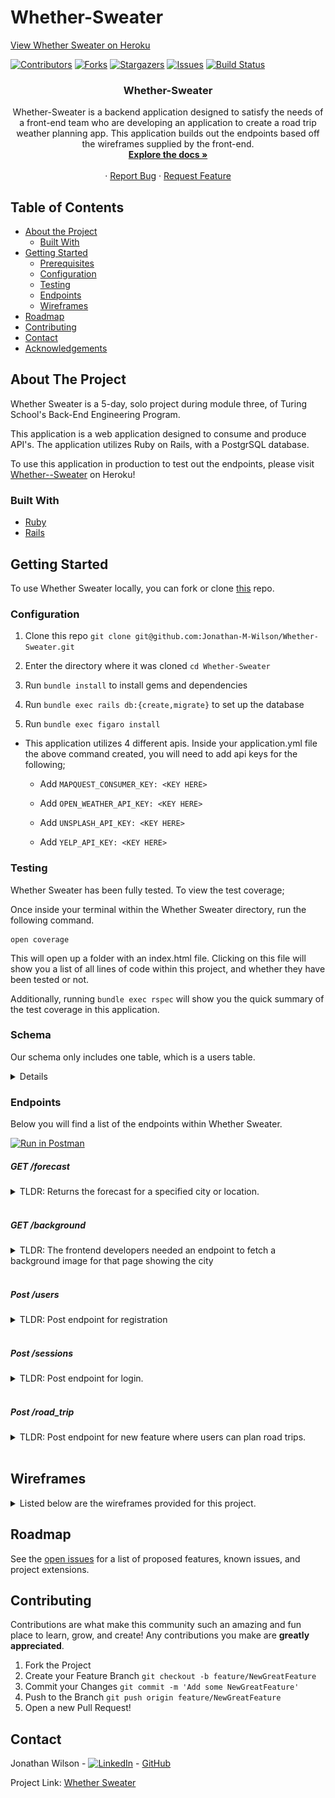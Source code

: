 # Whether-Sweater
[View Whether Sweater on Heroku](https://whether--sweater.herokuapp.com/api/v1)

<!-- PROJECT SHIELDS -->
[![Contributors][contributors-shield]][contributors-url]
[![Forks][forks-shield]][forks-url]
[![Stargazers][stars-shield]][stars-url]
[![Issues][issues-shield]][issues-url]
[![Build Status](https://travis-ci.com/travis-ci/travis-web.svg?branch=master)](https://travis-ci.com/github/Jonathan-M-Wilson/Whether-Sweater)

  <h3 align="center">Whether-Sweater</h3>

  <p align="center">
    Whether-Sweater is a backend application designed to satisfy the needs of a front-end team who are developing an application to create a road trip weather planning app. This application builds out the endpoints based off the wireframes supplied by the front-end.
    <br />
    <a href="https://github.com/Jonathan-M-Wilson/Whether-Sweater"><strong>Explore the docs »</strong></a>
    <br />
    <br />
    <!-- for adding a demo video
    <a href="Add our video link here">View Demo</a>  · -->
    ·
    <a href="https://github.com/Jonathan-M-Wilson/Whether-Sweater/issues">Report Bug</a>
    ·
    <a href="https://github.com/Jonathan-M-Wilson/Whether-Sweater/issues">Request Feature</a>
  </p>
</p>




<!-- TABLE OF CONTENTS -->
## Table of Contents

* [About the Project](#about-the-project)
  * [Built With](#built-with)
* [Getting Started](#getting-started)
  * [Prerequisites](#prerequisites)
  * [Configuration](#configuration)
  * [Testing](#testing)
  * [Endpoints](#endpoints)
  * [Wireframes](#wireframes)
* [Roadmap](#roadmap)
* [Contributing](#contributing)
* [Contact](#contact)
* [Acknowledgements](#acknowledgements)


<!-- ABOUT THE PROJECT -->
## About The Project

Whether Sweater is a 5-day, solo project during module three, of Turing School's Back-End Engineering Program.

This application is a web application designed to consume and produce API's. The application utilizes Ruby on Rails, with a PostgrSQL database.

To use this application in production to test out the endpoints, please visit [Whether--Sweater](https://whether--sweater.herokuapp.com/api/v1) on Heroku!

### Built With

* [Ruby](https://github.com/ruby/ruby)
* [Rails](https://github.com/rails/rails)

<!-- GETTING STARTED -->
## Getting Started

To use Whether Sweater locally, you can fork or clone [this](https://github.com/Jonathan-M-Wilson/Whether-Sweater) repo.


### Configuration

1. Clone this repo `git clone git@github.com:Jonathan-M-Wilson/Whether-Sweater.git`

2. Enter the directory where it was cloned `cd Whether-Sweater`

3. Run `bundle install` to install gems and dependencies

4. Run `bundle exec rails db:{create,migrate}` to set up the database

5. Run `bundle exec figaro install`
- This application utilizes 4 different apis. Inside your application.yml file the above command created, you will need to add api keys for the following;

  * Add `MAPQUEST_CONSUMER_KEY: <KEY HERE>`

  * Add `OPEN_WEATHER_API_KEY: <KEY HERE>`

  * Add `UNSPLASH_API_KEY: <KEY HERE>`

  * Add `YELP_API_KEY: <KEY HERE>`


### Testing

Whether Sweater has been fully tested. To view the test coverage;

Once inside your terminal within the Whether Sweater directory, run the following command.
```
open coverage
```

This will open up a folder with an index.html file. Clicking on this file will show you a list of all lines of code within this project, and whether they have been tested or not.

Additionally, running ```bundle exec rspec``` will show you the quick summary of the test coverage in this application.


### Schema
Our schema only includes one table, which is a users table.

<details>
<img src="app/assets/wireframes/schema.png" width="500"/><br /><br />
</details>



### Endpoints
Below you will find a list of the endpoints within Whether Sweater.

[![Run in Postman](https://run.pstmn.io/button.svg)](https://app.getpostman.com/run-collection/f56ae596c9bcd1b393a8)

##### GET /forecast
<details>

<summary>
TLDR: Returns the forecast for a specified city or location.
</summary><br />

The /forecast endpoint takes the query city or location and sends it to the MapQuest Geocoding service, where the latitude and longitude are retrieved to then be used in the OpenWeather service. Returns Current Weather, an array of the next 5 days of daily weather, and an array of the next 8 hours of hourly weather.

Example Request: ```GET /api/v1/forecast?location=kenai,ak```


Response:
<details>

```
{
    "data": {
        "id": null,
        "type": "forecast",
        "attributes": {
            "location": "'kenai,ak'",
            "current_weather": {
                "datetime": "2021-01-19 21:01:27 UTC",
                "sunrise": "2021-01-19 18:49:03 UTC",
                "sunset": "2021-01-20 01:42:16 UTC",
                "temperature": 29.34,
                "feels_like": 14.81,
                "humidity": 74,
                "uvi": 0.22,
                "visibility": 10000,
                "conditions": "clear sky",
                "icon": "http://openweathermap.org/img/wn/01d@2x.png"
            },
            "daily_weather": [
                {
                    "date": "2021-01-20",
                    "sunrise": "2021-01-20 18:47:09+00:00",
                    "sunset": "2021-01-21 01:44:46+00:00",
                    "max_temp": 27.57,
                    "min_temp": 24.4,
                    "conditions": "overcast clouds",
                    "icon": "http://openweathermap.org/img/wn/04d@2x.png"
                },
                {
                    "date": "2021-01-21",
                    "sunrise": "2021-01-21 18:45:11+00:00",
                    "sunset": "2021-01-22 01:47:18+00:00",
                    "max_temp": 28.29,
                    "min_temp": 23.86,
                    "conditions": "overcast clouds",
                    "icon": "http://openweathermap.org/img/wn/04d@2x.png"
                },
                {
                    "date": "2021-01-22",
                    "sunrise": "2021-01-22 18:43:11+00:00",
                    "sunset": "2021-01-23 01:49:51+00:00",
                    "max_temp": 29.17,
                    "min_temp": 26.58,
                    "conditions": "overcast clouds",
                    "icon": "http://openweathermap.org/img/wn/04d@2x.png"
                },
                {
                    "date": "2021-01-23",
                    "sunrise": "2021-01-23 18:41:07+00:00",
                    "sunset": "2021-01-24 01:52:26+00:00",
                    "max_temp": 30.02,
                    "min_temp": 28.2,
                    "conditions": "snow",
                    "icon": "http://openweathermap.org/img/wn/13d@2x.png"
                },
                {
                    "date": "2021-01-24",
                    "sunrise": "2021-01-24 18:39:01+00:00",
                    "sunset": "2021-01-25 01:55:03+00:00",
                    "max_temp": 28,
                    "min_temp": 20.21,
                    "conditions": "scattered clouds",
                    "icon": "http://openweathermap.org/img/wn/03d@2x.png"
                }
            ],
            "hourly_weather": [
                {
                    "time": "22:00:00",
                    "temperature": 28.44,
                    "wind_speed": "13.71 mph",
                    "wind_direction": "S",
                    "conditions": "clear sky",
                    "icon": "http://openweathermap.org/img/wn/01d@2x.png"
                },
                {
                    "time": "23:00:00",
                    "temperature": 28.2,
                    "wind_speed": "11.63 mph",
                    "wind_direction": "S",
                    "conditions": "clear sky",
                    "icon": "http://openweathermap.org/img/wn/01d@2x.png"
                },
                {
                    "time": "00:00:00",
                    "temperature": 27.88,
                    "wind_speed": "8.55 mph",
                    "wind_direction": "S",
                    "conditions": "clear sky",
                    "icon": "http://openweathermap.org/img/wn/01d@2x.png"
                },
                {
                    "time": "01:00:00",
                    "temperature": 26.6,
                    "wind_speed": "5.7 mph",
                    "wind_direction": "SSW",
                    "conditions": "broken clouds",
                    "icon": "http://openweathermap.org/img/wn/04d@2x.png"
                },
                {
                    "time": "02:00:00",
                    "temperature": 25.5,
                    "wind_speed": "3.22 mph",
                    "wind_direction": "SW",
                    "conditions": "broken clouds",
                    "icon": "http://openweathermap.org/img/wn/04n@2x.png"
                },
                {
                    "time": "03:00:00",
                    "temperature": 25.16,
                    "wind_speed": "0.85 mph",
                    "wind_direction": "NNE",
                    "conditions": "overcast clouds",
                    "icon": "http://openweathermap.org/img/wn/04n@2x.png"
                },
                {
                    "time": "04:00:00",
                    "temperature": 25.68,
                    "wind_speed": "3.13 mph",
                    "wind_direction": "NNE",
                    "conditions": "overcast clouds",
                    "icon": "http://openweathermap.org/img/wn/04n@2x.png"
                },
                {
                    "time": "05:00:00",
                    "temperature": 25.38,
                    "wind_speed": "5.91 mph",
                    "wind_direction": "N",
                    "conditions": "light snow",
                    "icon": "http://openweathermap.org/img/wn/13n@2x.png"
                }
            ]
        }
    }
}
```
</details>
</details><br />



##### GET /background
<details>

<summary>
TLDR: The frontend developers needed an endpoint to fetch a background image for that page showing the city
</summary><br />

This endpoint utilizes the Unplash api, to use the name of a city or location to retrieve an appropriate background image.


Example Request: ```GET /api/v1/backgrounds?location='City Of Denver'```

Response:
<details>

```
{
    "data": {
        "id": null,
        "type": "image",
        "attributes": {
            "image": {
                "location": "'City Of Denver'",
                "image_url": "https://images.unsplash.com/photo-1603033156166-2ae22eb2b7e2?ixid=MXwxOTkzODh8MHwxfHNlYXJjaHwxfHwnQ2l0eSUyME9mJTIwRGVudmVyJ3xlbnwwfHx8&ixlib=rb-1.2.1",
                "credit": {
                    "source": "https://unsplash.com/",
                    "author": "andrewcoop",
                    "logo": "https://unsplash.com/blog/content/images/max/2560/1-VnKoValwGK3-d1bZhD6sVA.jpeg"
                }
            }
        }
    }
}
```
</details>
</details><br />



##### Post /users
<details>

<summary>
TLDR: Post endpoint for registration
</summary><br />

This endpoint sends a JSON payload in the body of the request.

A successful request creates a user in your database, and generates a unique api key associated with that user, with a 201 status code.

An unsuccessful request returns an appropriate 400-level status code and body with a description of why the request wasn’t successful.


Example Request: ```POST /api/v1/users```

Payload Example:

```
{
  "email": "testing@example.com",
  "password": "password",
  "password_confirmation": "password"
}
```

Response:

<details>

```
{
    "data": {
        "id": "3",
        "type": "users",
        "attributes": {
            "email": "testing@example.com",
            "api_key": "6fkgPPTGQZMDRrpSp9IyJg"
        }
    }
}
```

</details><br />
</details><br />


##### Post /sessions
<details>

<summary>
TLDR: Post endpoint for login.
</summary><br />

This endpoint sends a JSON payload in the body of the request.

A successful request returns the user’s api key.

An unsuccessful request returns an appropriate 400-level status code and body with a description of why the request wasn’t successful.


Example Request: ```POST /api/v1/sessions```


Payload Example:
```
{
  "email": "testing@example.com",
  "password": "password"
}
```

Response:

<details>

```
{
    "data": {
        "id": "3",
        "type": "users",
        "attributes": {
            "email": "testing@example.com",
            "api_key": "6fkgPPTGQZMDRrpSp9IyJg"
        }
    }
}
```
</details><br />
</details><br />


##### Post /road_trip
<details>

<summary>
TLDR: Post endpoint for new feature where users can plan road trips.
</summary><br />

This endpoint sends a JSON payload in the body of the request.

API key must be sent

If no API key is given, or an incorrect key is provided, return 401 (Unauthorized)

An unsuccessful request returns an appropriate 400-level status code and body with a description of why the request wasn’t successful.

This endpoint will return a travel time of "impossible" and a nil weather block if an impossible route is inputted. For example, Traveling from New York, NY to London, UK, weather block will be nil and travel time will equal “impossible”.


Example Request: ```POST /api/v1/users```


Payload Example:
```
{
    "origin": "Denver,Co",
    "destination": "Pueblo,Co",
    "api_key": "Nn0tBoFUsUmiE7u5RFTvkw"
}

```

Response:

<details>

```
{
    "data": {
        "id": null,
        "type": "roadtrip",
        "attributes": {
            "start_city": "Denver,Co",
            "end_city": "Pueblo,Co",
            "travel_time": "1 hour, 44 minutes",
            "weather_at_eta": {
                "temperature": 35.19,
                "conditions": "scattered clouds"
            }
        }
    }
}
```
</details><br />
</details><br />


## Wireframes
<details>

<summary>
Listed below are the wireframes provided for this project.
</summary><br />

Root:

<img src="/app/assets/wireframes/root.png" width="500"/>
<br /><br />

Sign Up:

<img src="/app/assets/wireframes/sign_up.png" width="500"/>
<br /><br />

Login:

<img src="app/assets/wireframes/login.png" width="500"/>
<br /><br />

Road Trip:

<img src="/app/assets/wireframes/road_trip.png" width="500"/><br /><br />

</details>

<!-- ROADMAP -->
## Roadmap

See the [open issues](https://github.com/Jonathan-M-Wilson/Whether-Sweater/issues) for a list of proposed features, known issues, and project extensions.



<!-- CONTRIBUTING -->
## Contributing

Contributions are what make this community such an amazing and fun place to learn, grow, and create! Any contributions you make are **greatly appreciated**.

1. Fork the Project
2. Create your Feature Branch ```git checkout -b feature/NewGreatFeature```
3. Commit your Changes ```git commit -m 'Add some NewGreatFeature'```
4. Push to the Branch ```git push origin feature/NewGreatFeature```
5. Open a new Pull Request!


<!-- CONTACT -->
## Contact

Jonathan Wilson - [![LinkedIn][linkedin-shield]](https://www.linkedin.com/in/jonathan--wilson/) - [GitHub](https://github.com/Jonathan-M-Wilson)


Project Link: [Whether Sweater](https://github.com/Jonathan-M-Wilson/Whether-Sweater)



<!-- ACKNOWLEDGEMENTS -->
<!-- Add resources that were used to help create this project here -->




<!-- MARKDOWN LINKS & IMAGES -->
[contributors-shield]: https://img.shields.io/github/contributors/Jonathan-M-Wilson/Whether-Sweater
[contributors-url]: https://github.com/Jonathan-M-Wilson/Whether-Sweater/graphs/contributors
[forks-shield]: https://img.shields.io/github/forks/Jonathan-M-Wilson/Whether-Sweater
[forks-url]: https://github.com/Jonathan-M-Wilson/Whether-Sweater/network/members
[stars-shield]: https://img.shields.io/github/stars/Jonathan-M-Wilson/Whether-Sweater
[stars-url]: https://github.com/Jonathan-M-Wilson/Whether-Sweater/stargazers
[issues-shield]: https://img.shields.io/github/issues/Jonathan-M-Wilson/Whether-Sweater
[issues-url]: https://github.com/Jonathan-M-Wilson/Whether-Sweater/issues
[linkedin-shield]: https://img.shields.io/badge/-LinkedIn-black.svg?style=flat-square&logo=linkedin&colorB=555
